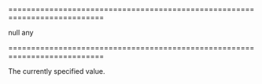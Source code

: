 <!--**
/*-------------------------------------------
    Auto-generated file. Do not modify.
-------------------------------------------

**-->
===========================================================================
<!--default-->null<!--/default-->
<!--type-->any<!--/type-->
===========================================================================

<!--shortDescription-->
The currently specified value.
<!--/shortDescription-->

<!--fullDescription-->

<!--/fullDescription-->